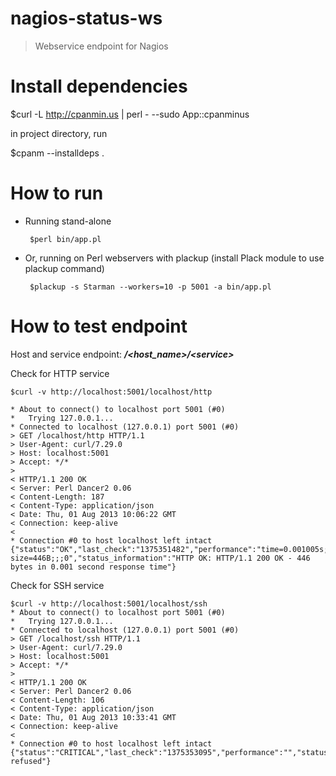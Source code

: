 nagios-status-ws
================

>Webservice endpoint for Nagios


Install dependencies
====================

$curl -L http://cpanmin.us | perl - --sudo App::cpanminus

in project directory, run

$cpanm --installdeps .


How to run
==========

- Running stand-alone

       $perl bin/app.pl

- Or, running on Perl webservers with plackup (install Plack module to use plackup command)

       $plackup -s Starman --workers=10 -p 5001 -a bin/app.pl


How to test endpoint
====================


Host and service endpoint: ***/\<host_name>/\<service\>***

Check for HTTP service

    $curl -v http://localhost:5001/localhost/http

    * About to connect() to localhost port 5001 (#0)
    *   Trying 127.0.0.1...
    * Connected to localhost (127.0.0.1) port 5001 (#0)
    > GET /localhost/http HTTP/1.1
    > User-Agent: curl/7.29.0
    > Host: localhost:5001
    > Accept: */*
    >
    < HTTP/1.1 200 OK
    < Server: Perl Dancer2 0.06
    < Content-Length: 187
    < Content-Type: application/json
    < Date: Thu, 01 Aug 2013 10:06:22 GMT
    < Connection: keep-alive
    <
    * Connection #0 to host localhost left intact
    {"status":"OK","last_check":"1375351482","performance":"time=0.001005s;;;0.000000 size=446B;;;0","status_information":"HTTP OK: HTTP/1.1 200 OK - 446 bytes in 0.001 second response time"}


Check for SSH service

    $curl -v http://localhost:5001/localhost/ssh
	* About to connect() to localhost port 5001 (#0)
	*   Trying 127.0.0.1...
	* Connected to localhost (127.0.0.1) port 5001 (#0)
	> GET /localhost/ssh HTTP/1.1
	> User-Agent: curl/7.29.0
	> Host: localhost:5001
	> Accept: */*
	>
	< HTTP/1.1 200 OK
	< Server: Perl Dancer2 0.06
	< Content-Length: 106
	< Content-Type: application/json
	< Date: Thu, 01 Aug 2013 10:33:41 GMT
	< Connection: keep-alive
	<
	* Connection #0 to host localhost left intact
	{"status":"CRITICAL","last_check":"1375353095","performance":"","status_information":"Connection refused"}


